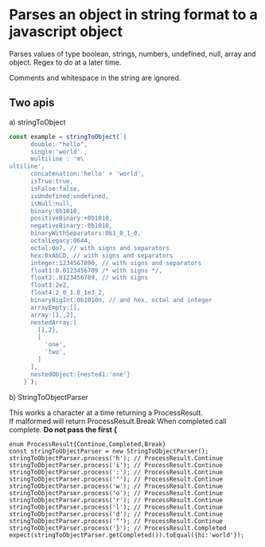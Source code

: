 # Parses an object in string format to a javascript object

Parses values of type boolean, strings, numbers, undefined, null, array and object.
Regex to do at a later time.

Comments and whitespace in the string are ignored.

## Two apis

a) stringToObject

```typescript
const example = stringToObject(`{
      double: "hello",
      single:'world' ,
      multiline : 'm\
ultiline',
      concatenation:'hello' + 'world',
      isTrue:true,
      isFalse:false,
      isUndefined:undefined,
      isNull:null,
      binary:0b1010,
      positiveBinary:+0b1010,
      negativeBinary:-0b1010,
      binaryWithSeparators:0b1_0_1_0,
      octalLegacy:0644,
      octal:0o7, // with signs and separators
      hex:0xAbCD, // with signs and separators
      integer:1234567890, // with signs and separators
      float1:0.0123456789 /* with signs */,
      float2:.0123456789, // with signs
      float3:2e2,
      float4:2_0_1.0_1e3_2,
      binaryBigInt:0b1010n, // and hex, octal and integer
      arrayEmpty:[],
      array:[1,,2],
      nestedArray:[
        [1,2],
        [
          'one',
          'two',
        ]
      ],
      nestedObject:{nested1:'one'}
    }`);

```

b) StringToObjectParser

This works a character at a time returning a ProcessResult.  
If malformed will return ProcessResult.Break
When completed call complete.
**Do not pass the first {**

```
enum ProcessResult{Continue,Completed,Break} 
const stringToObjectParser = new StringToObjectParser();
stringToObjectParser.process('h'); // ProcessResult.Continue
stringToObjectParser.process('i'); // ProcessResult.Continue
stringToObjectParser.process(':'); // ProcessResult.Continue
stringToObjectParser.process('"'); // ProcessResult.Continue
stringToObjectParser.process('w'); // ProcessResult.Continue
stringToObjectParser.process('o'); // ProcessResult.Continue
stringToObjectParser.process('r'); // ProcessResult.Continue
stringToObjectParser.process('l'); // ProcessResult.Continue
stringToObjectParser.process('d'); // ProcessResult.Continue
stringToObjectParser.process('"'); // ProcessResult.Continue
stringToObjectParser.process('}'); // ProcessResult.Completed
expect(stringToObjectParser.getCompleted()).toEqual({hi:'world'});


```


